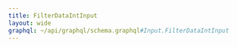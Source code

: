 ```yaml
---
title: FilterDataIntInput
layout: wide
graphql: ~/api/graphql/schema.graphql#Input.FilterDataIntInput
---
```


